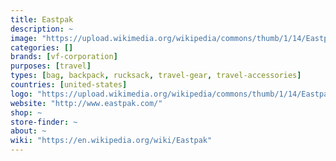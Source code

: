 ```yaml
---
title: Eastpak
description: ~
image: "https://upload.wikimedia.org/wikipedia/commons/thumb/1/14/Eastpack_logo.jpg/250px-Eastpack_logo.jpg"
categories: []
brands: [vf-corporation]
purposes: [travel]
types: [bag, backpack, rucksack, travel-gear, travel-accessories]
countries: [united-states]
logo: "https://upload.wikimedia.org/wikipedia/commons/thumb/1/14/Eastpack_logo.jpg/250px-Eastpack_logo.jpg"
website: "http://www.eastpak.com/"
shop: ~
store-finder: ~
about: ~
wiki: "https://en.wikipedia.org/wiki/Eastpak"
---
```

